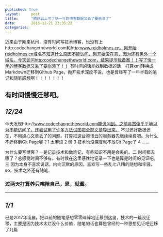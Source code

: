 ```yaml
---
published: true
layout:     post
title:      "腾讯云上写了快一年的博客数据又丢了要崩溃了"
date:       2016-12-21 23:35:22
categories:
---
```


近来由于刚来杭州，没有时间写技术博客，也没有上http:codechangetheworld.com和http:www.reidholmes.cn。刚开始reidholmes.cn域名不知道什么原因不能访问，刚开始没在意，因为还有另外一个域名。今天访问http:codechangetheworld.com，结果提示我备案！！写了快一年的博客数据又丢了要崩溃了！！
   有时间的话能找到数据的话，打算xml转换成Markdown迁移到Github Page，抛开技术深度不说，也是曾经写了一年半载的笔记和随笔感想啊！！！！！！！

   有时间慢慢迁移吧。
---
*12/24*
---
今天发现http://www.codechangetheworld.com能访问到。之前竟然傻乎乎地以为不能访问了，还尝试用了许多方法试图把全部文章导出来。
      不过还好数据还在，不用操心文章丢了的问题。打算把这台腾讯云的服务器先继续续费吧。为什么不迁移到Git Page呢？1 太麻烦 2 懒 3 技术也没深度就不放Git Page了 4 ......

为什么要写博客？一是记录技术和做笔记，有些知识不用是会丢的。二 时间都去哪了？总感觉时间不够有，有时候在这里感性地记录一下也是算是时间的见证吧。
三 因为本身不喜欢说话，内向沉默的原因，喜欢写一些乱七八糟的随想和牢骚，so，技术之外还有随笔。

### 过两天打算养只喵陪自己，恩，就酱。
---
*1/1*
---
已是2017年凌晨，把以前的随笔感想零零碎碎地迁移到这里，技术的一篇没迁移，主要是因为技术太烂没什么价值，随笔的话也算是曾经的一种思想见证吧迁移了几篇





